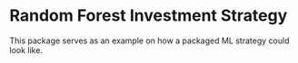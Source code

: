 # Random Forest Investment Strategy

This package serves as an example on how a packaged ML strategy could look like.


